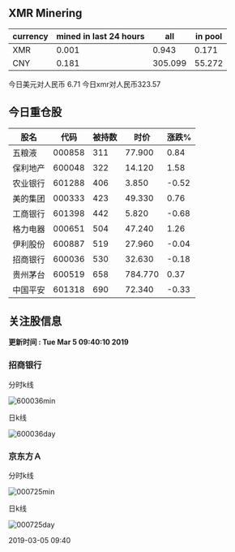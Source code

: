 ## XMR Minering

|currency|mined in last 24 hours|all|in pool|
|---|---|---|---|
|XMR|0.001|0.943|0.171|
|CNY|0.181|305.099|55.272|

今日美元对人民币 6.71	今日xmr对人民币323.57


## 今日重仓股 

|股名|代码|被持数|时价|涨跌%|
|---|---|---|---|---|
|五粮液|000858|311|77.900|0.84|
|保利地产|600048|322|14.120|1.58|
|农业银行|601288|406|3.850|-0.52|
|美的集团|000333|423|49.330|0.76|
|工商银行|601398|442|5.820|-0.68|
|格力电器|000651|504|47.240|1.26|
|伊利股份|600887|519|27.960|-0.04|
|招商银行|600036|530|32.630|-0.18|
|贵州茅台|600519|658|784.770|0.37|
|中国平安|601318|690|72.340|-0.33|

## 关注股信息
**更新时间 : Tue Mar  5 09:40:10 2019**
### 招商银行 
分时k线

![600036min](http://image.sinajs.cn/newchart/min/n/sh600036.gif)

日k线

![600036day](http://image.sinajs.cn/newchart/daily/n/sh600036.gif)

### 京东方Ａ 
分时k线

![000725min](http://image.sinajs.cn/newchart/min/n/sz000725.gif)

日k线

![000725day](http://image.sinajs.cn/newchart/daily/n/sz000725.gif)

2019-03-05 09:40